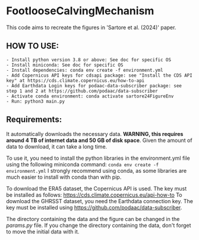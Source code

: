 # FootlooseCalvingMechanism

This code aims to recreate the figures in 'Sartore et al. (2024)' paper.

## HOW TO USE:
	- Install python version 3.8 or above: See doc for specific OS
	- Install miniconda: See doc for specific OS
	- Install dependencies: conda env create -f environment.yml
	- Add Copernicus API keys for cdsapi package: see "Install the CDS API key" at https://cds.climate.copernicus.eu/how-to-api
	- Add Earthdata Login keys for podaac-data-subscriber package: see step 1 and 2 at https://github.com/podaac/data-subscriber
	- Activate conda environment: conda activate sartore24FigureEnv
	- Run: python3 main.py

## Requirements: 
It automatically downloads the necessary data. **WARNING, this requires around 4 TB of internet data and 50 GB of disk space**. Given the amount of data to download, it can take a long time.

To use it, you need to install the python libraries in the environment.yml file using the following miniconda command: `conda env create -f environment.yml`
I strongly recommend using conda, as some libraries are much easier to install with conda than with pip. 

To download the ERA5 dataset, the Copernicus API is used. The key must be installed as follows: https://cds.climate.copernicus.eu/api-how-to
To download the GHRSST dataset, you need the Earthdata connection key. The key must be installed using https://github.com/podaac/data-subscriber.

The directory containing the data and the figure can be changed in the *params.py* file. If you change the directory containing the data, don't forget to move the initial data with it. 
